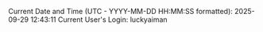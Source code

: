 Current Date and Time (UTC - YYYY-MM-DD HH:MM:SS formatted): 2025-09-29 12:43:11
Current User's Login: luckyaiman
